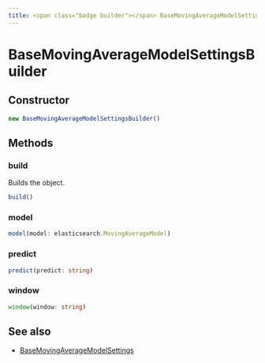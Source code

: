 ```yaml
---
title: <span class="badge builder"></span> BaseMovingAverageModelSettingsBuilder
---
```

# <span class="badge builder"></span> BaseMovingAverageModelSettingsBuilder

## Constructor

```typescript
new BaseMovingAverageModelSettingsBuilder()
```
## Methods

### <span class="badge object-method"></span> build

Builds the object.

```typescript
build()
```

### <span class="badge object-method"></span> model

```typescript
model(model: elasticsearch.MovingAverageModel)
```

### <span class="badge object-method"></span> predict

```typescript
predict(predict: string)
```

### <span class="badge object-method"></span> window

```typescript
window(window: string)
```

## See also

 * <span class="badge object-type-interface"></span> [BaseMovingAverageModelSettings](./object-BaseMovingAverageModelSettings.md)
